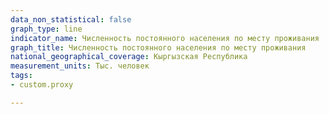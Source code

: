 ```yaml
---
data_non_statistical: false
graph_type: line
indicator_name: Численность постоянного населения по месту проживания
graph_title: Численность постоянного населения по месту проживания
national_geographical_coverage: Кыргызская Республика
measurement_units: Тыс. человек
tags:
- custom.proxy

---
```

